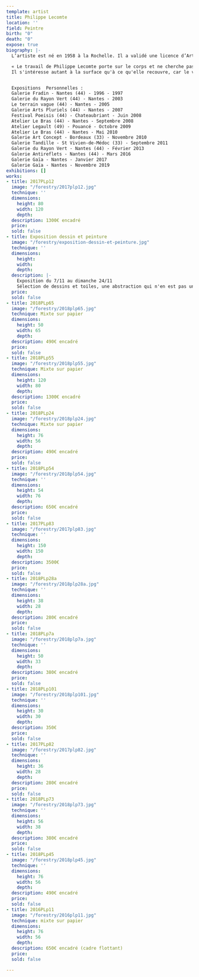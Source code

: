 ```yaml
---
template: artist
title: Philippe Lecomte
location: ''
field: Peintre
birth: "0"
death: "0"
expose: true
biography: |-
  L’artiste est né en 1958 à la Rochelle. Il a validé une licence d’Arts Plastiques en 1979, et s’installe en tant que graphiste indépendant en 1982. Lecompte est inscrit à la Maison des Artistes depuis 1985.

  « Le travail de Philippe Lecomte porte sur le corps et ne cherche pas seulement à prendre en compte sa représentation.
  Il s'intéresse autant à la surface qu'à ce qu'elle recouvre, car le visible ne lui semble pas être le sujet de la peinture. Si cela était le cas, il suffirait d'ouvrir les yeux.Chacun sait que la réalité descriptible n'est qu'une part de la réalité.La peinture ne peut être illustrative, elle ne montre pas : elle découvre. » Amélie Maison d’Art


  Expositions  Personnelles :
  Galerie Fradin - Nantes (44) - 1996 - 1997
  Galerie du Rayon Vert (44) - Nantes - 2003
  Le terrain vague (44) - Nantes - 2005
  Galerie Arts Pluriels (44) - Nantes - 2007
  Festival Poeisis (44) - Chateaubriant - Juin 2008
  Atelier Le Bras (44) - Nantes - Septembre 2008
  Atelier Legault (49) - Pouancé - Octobre 2009
  Atelier Le Bras (44) - Nantes - Mai 2010
  Galerie Art Concept - Bordeaux (33) - Novembre 2010
  Galerie Tandille - St Vivien-de-Médoc (33) - Septembre 2011
  Galerie du Rayon Vert - Nantes (44) - Février 2013
  Galerie Antireflets - Nantes (44) - Mars 2016
  Galerie Gaïa - Nantes - Janvier 2017
  Galerie Gaïa - Nantes - Novembre 2019
exhibitions: []
works:
- title: 2017PLp12
  image: "/forestry/2017plp12.jpg"
  technique: ''
  dimensions:
    height: 80
    width: 120
    depth: 
  description: 1300€ encadré
  price: 
  sold: false
- title: Exposition dessin et peinture
  image: "/forestry/exposition-dessin-et-peinture.jpg"
  technique: ''
  dimensions:
    height: 
    width: 
    depth: 
  description: |-
    Exposition du 7/11 au dimanche 24/11
    Sélection de dessins et toiles, une abstraction qui n'en est pas une, la seule condition pour le savoir est de prendre son temps devant chacune et de se laisser faire et faire confiance à son instinct. La couleur fera le reste.
  price: 
  sold: false
- title: 2018PLp65
  image: "/forestry/2018plp65.jpg"
  technique: Mixte sur papier
  dimensions:
    height: 50
    width: 65
    depth: 
  description: 490€ encadré
  price: 
  sold: false
- title: 2018PLp55
  image: "/forestry/2018plp55.jpg"
  technique: Mixte sur papier
  dimensions:
    height: 120
    width: 80
    depth: 
  description: 1300€ encadré
  price: 
  sold: false
- title: 2018PLp24
  image: "/forestry/2018plp24.jpg"
  technique: Mixte sur papier
  dimensions:
    height: 76
    width: 56
    depth: 
  description: 490€ encadré
  price: 
  sold: false
- title: 2018PLp54
  image: "/forestry/2018plp54.jpg"
  technique: ''
  dimensions:
    height: 54
    width: 76
    depth: 
  description: 650€ encadré
  price: 
  sold: false
- title: 2017PLp83
  image: "/forestry/2017plp83.jpg"
  technique: ''
  dimensions:
    height: 150
    width: 150
    depth: 
  description: 3500€
  price: 
  sold: false
- title: 2018PLp28a
  image: "/forestry/2018plp28a.jpg"
  technique: ''
  dimensions:
    height: 38
    width: 28
    depth: 
  description: 280€ encadré
  price: 
  sold: false
- title: 2018PLp7a
  image: "/forestry/2018plp7a.jpg"
  technique: ''
  dimensions:
    height: 50
    width: 33
    depth: 
  description: 380€ encadré
  price: 
  sold: false
- title: 2018PLp101
  image: "/forestry/2018plp101.jpg"
  technique: ''
  dimensions:
    height: 30
    width: 30
    depth: 
  description: 350€
  price: 
  sold: false
- title: 2017PLp82
  image: "/forestry/2017plp82.jpg"
  technique: ''
  dimensions:
    height: 36
    width: 28
    depth: 
  description: 280€ encadré
  price: 
  sold: false
- title: 2018PLp73
  image: "/forestry/2018plp73.jpg"
  technique: ''
  dimensions:
    height: 56
    width: 38
    depth: 
  description: 380€ encadré
  price: 
  sold: false
- title: 2018PLp45
  image: "/forestry/2018plp45.jpg"
  technique: ''
  dimensions:
    height: 76
    width: 56
    depth: 
  description: 490€ encadré
  price: 
  sold: false
- title: 2016PLp11
  image: "/forestry/2016plp11.jpg"
  technique: mixte sur papier
  dimensions:
    height: 76
    width: 56
    depth: 
  description: 650€ encadré (cadre flottant)
  price: 
  sold: false

---
```

